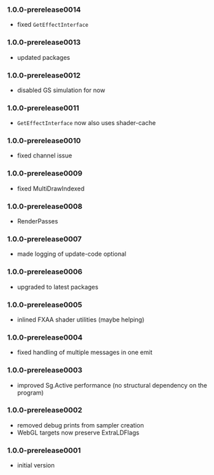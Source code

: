 ### 1.0.0-prerelease0014
* fixed `GetEffectInterface` 

### 1.0.0-prerelease0013
* updated packages

### 1.0.0-prerelease0012
* disabled GS simulation for now

### 1.0.0-prerelease0011
* `GetEffectInterface` now also uses shader-cache

### 1.0.0-prerelease0010
* fixed channel issue

### 1.0.0-prerelease0009
* fixed MultiDrawIndexed

### 1.0.0-prerelease0008
* RenderPasses

### 1.0.0-prerelease0007
* made logging of update-code optional

### 1.0.0-prerelease0006
* upgraded to latest packages

### 1.0.0-prerelease0005
* inlined FXAA shader utilities (maybe helping)

### 1.0.0-prerelease0004
* fixed handling of multiple messages in one emit

### 1.0.0-prerelease0003
* improved Sg.Active performance (no structural dependency on the program)

### 1.0.0-prerelease0002
* removed debug prints from sampler creation
* WebGL targets now preserve ExtraLDFlags

### 1.0.0-prerelease0001
* initial version
